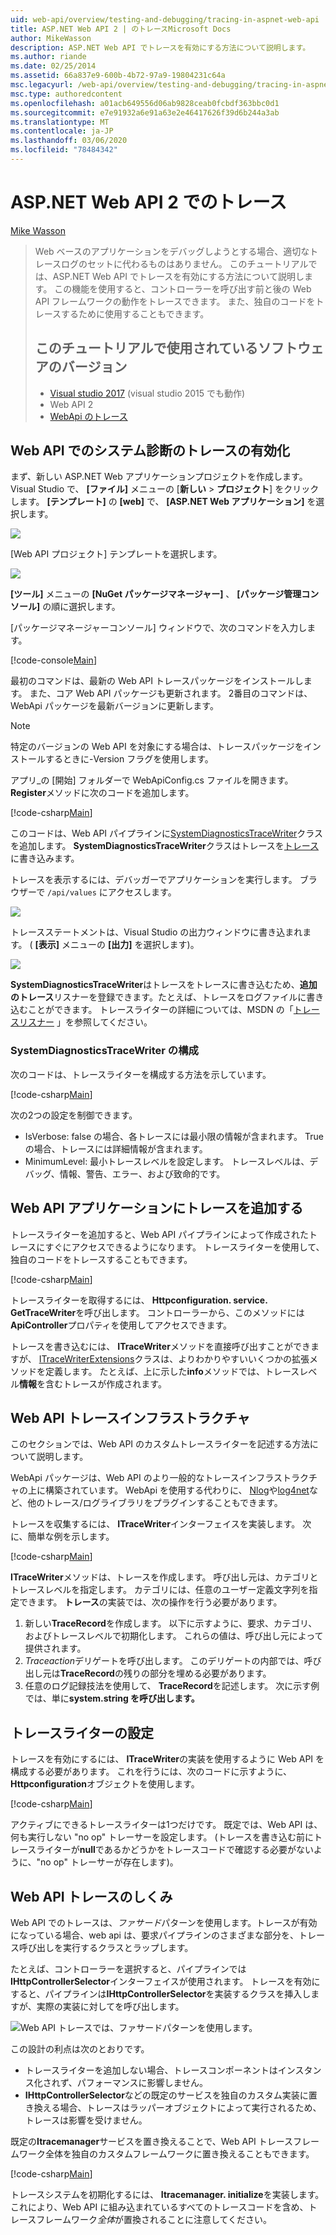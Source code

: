 ```yaml
---
uid: web-api/overview/testing-and-debugging/tracing-in-aspnet-web-api
title: ASP.NET Web API 2 | のトレースMicrosoft Docs
author: MikeWasson
description: ASP.NET Web API でトレースを有効にする方法について説明します。
ms.author: riande
ms.date: 02/25/2014
ms.assetid: 66a837e9-600b-4b72-97a9-19804231c64a
msc.legacyurl: /web-api/overview/testing-and-debugging/tracing-in-aspnet-web-api
msc.type: authoredcontent
ms.openlocfilehash: a01acb649556d06ab9828ceab0fcbdf363bbc0d1
ms.sourcegitcommit: e7e91932a6e91a63e2e46417626f39d6b244a3ab
ms.translationtype: MT
ms.contentlocale: ja-JP
ms.lasthandoff: 03/06/2020
ms.locfileid: "78484342"
---
```

# <a name="tracing-in-aspnet-web-api-2"></a>ASP.NET Web API 2 でのトレース

[Mike Wasson](https://github.com/MikeWasson)

> Web ベースのアプリケーションをデバッグしようとする場合、適切なトレースログのセットに代わるものはありません。 このチュートリアルでは、ASP.NET Web API でトレースを有効にする方法について説明します。 この機能を使用すると、コントローラーを呼び出す前と後の Web API フレームワークの動作をトレースできます。 また、独自のコードをトレースするために使用することもできます。
>
> ## <a name="software-versions-used-in-the-tutorial"></a>このチュートリアルで使用されているソフトウェアのバージョン
>
> - [Visual studio 2017](https://visualstudio.microsoft.com/downloads/?utm_medium=microsoft&utm_source=docs.microsoft.com&utm_campaign=button+cta&utm_content=download+vs2017) (visual studio 2015 でも動作)
> - Web API 2
> - [WebApi のトレース](http://www.nuget.org/packages/Microsoft.AspNet.WebApi.Tracing)

## <a name="enable-systemdiagnostics-tracing-in-web-api"></a>Web API でのシステム診断のトレースの有効化

まず、新しい ASP.NET Web アプリケーションプロジェクトを作成します。 Visual Studio で、 **[ファイル]** メニューの [**新しい** > **プロジェクト**] をクリックします。 **[テンプレート]** の **[web]** で、 **[ASP.NET Web アプリケーション]** を選択します。

[![](tracing-in-aspnet-web-api/_static/image2.png)](tracing-in-aspnet-web-api/_static/image1.png)

[Web API プロジェクト] テンプレートを選択します。

[![](tracing-in-aspnet-web-api/_static/image4.png)](tracing-in-aspnet-web-api/_static/image3.png)

**[ツール]** メニューの **[NuGet パッケージマネージャー]** 、 **[パッケージ管理コンソール]** の順に選択します。

[パッケージマネージャーコンソール] ウィンドウで、次のコマンドを入力します。

[!code-console[Main](tracing-in-aspnet-web-api/samples/sample1.cmd)]

最初のコマンドは、最新の Web API トレースパッケージをインストールします。 また、コア Web API パッケージも更新されます。 2番目のコマンドは、WebApi パッケージを最新バージョンに更新します。

> [!NOTE]
> 特定のバージョンの Web API を対象にする場合は、トレースパッケージをインストールするときに-Version フラグを使用します。

アプリ\_の [開始] フォルダーで WebApiConfig.cs ファイルを開きます。 **Register**メソッドに次のコードを追加します。

[!code-csharp[Main](tracing-in-aspnet-web-api/samples/sample2.cs?highlight=6)]

このコードは、Web API パイプラインに[SystemDiagnosticsTraceWriter](https://msdn.microsoft.com/library/system.web.http.tracing.systemdiagnosticstracewriter.aspx)クラスを追加します。 **SystemDiagnosticsTraceWriter**クラスはトレースを[トレース](https://msdn.microsoft.com/library/system.diagnostics.trace)に書き込みます。

トレースを表示するには、デバッガーでアプリケーションを実行します。 ブラウザーで `/api/values` にアクセスします。

![](tracing-in-aspnet-web-api/_static/image5.png)

トレースステートメントは、Visual Studio の出力ウィンドウに書き込まれます。 ( **[表示]** メニューの **[出力]** を選択します)。

[![](tracing-in-aspnet-web-api/_static/image7.png)](tracing-in-aspnet-web-api/_static/image6.png)

**SystemDiagnosticsTraceWriter**はトレースをトレースに書き込むため、**追加のトレース**リスナーを登録できます。たとえば、トレースをログファイルに書き込むことができます。 トレースライターの詳細については、MSDN の「[トレースリスナー](https://msdn.microsoft.com/library/4y5y10s7.aspx) 」を参照してください。

### <a name="configuring-systemdiagnosticstracewriter"></a>SystemDiagnosticsTraceWriter の構成

次のコードは、トレースライターを構成する方法を示しています。

[!code-csharp[Main](tracing-in-aspnet-web-api/samples/sample3.cs)]

次の2つの設定を制御できます。

- IsVerbose: false の場合、各トレースには最小限の情報が含まれます。 True の場合、トレースには詳細情報が含まれます。
- MinimumLevel: 最小トレースレベルを設定します。 トレースレベルは、デバッグ、情報、警告、エラー、および致命的です。

## <a name="adding-traces-to-your-web-api-application"></a>Web API アプリケーションにトレースを追加する

トレースライターを追加すると、Web API パイプラインによって作成されたトレースにすぐにアクセスできるようになります。 トレースライターを使用して、独自のコードをトレースすることもできます。

[!code-csharp[Main](tracing-in-aspnet-web-api/samples/sample4.cs)]

トレースライターを取得するには、 **Httpconfiguration. service. GetTraceWriter**を呼び出します。 コントローラーから、このメソッドには**ApiController**プロパティを使用してアクセスできます。

トレースを書き込むには、 **ITraceWriter**メソッドを直接呼び出すことができますが、 [ITraceWriterExtensions](https://msdn.microsoft.com/library/system.web.http.tracing.itracewriterextensions.aspx)クラスは、よりわかりやすいいくつかの拡張メソッドを定義します。 たとえば、上に示した**info**メソッドでは、トレースレベル**情報**を含むトレースが作成されます。

## <a name="web-api-tracing-infrastructure"></a>Web API トレースインフラストラクチャ

このセクションでは、Web API のカスタムトレースライターを記述する方法について説明します。

WebApi パッケージは、Web API のより一般的なトレースインフラストラクチャの上に構築されています。 WebApi を使用する代わりに、 [Nlog](http://nlog-project.org/)や[log4net](http://logging.apache.org/log4net/)など、他のトレース/ログライブラリをプラグインすることもできます。

トレースを収集するには、 **ITraceWriter**インターフェイスを実装します。 次に、簡単な例を示します。

[!code-csharp[Main](tracing-in-aspnet-web-api/samples/sample5.cs)]

**ITraceWriter**メソッドは、トレースを作成します。 呼び出し元は、カテゴリとトレースレベルを指定します。 カテゴリには、任意のユーザー定義文字列を指定できます。 **トレース**の実装では、次の操作を行う必要があります。

1. 新しい**TraceRecord**を作成します。 以下に示すように、要求、カテゴリ、およびトレースレベルで初期化します。 これらの値は、呼び出し元によって提供されます。
2. *Traceaction*デリゲートを呼び出します。 このデリゲートの内部では、呼び出し元は**TraceRecord**の残りの部分を埋める必要があります。
3. 任意のログ記録技法を使用して、 **TraceRecord**を記述します。 次に示す例では、単に**system.string を呼び出します。**

## <a name="setting-the-trace-writer"></a>トレースライターの設定

トレースを有効にするには、 **ITraceWriter**の実装を使用するように Web API を構成する必要があります。 これを行うには、次のコードに示すように、 **Httpconfiguration**オブジェクトを使用します。

[!code-csharp[Main](tracing-in-aspnet-web-api/samples/sample6.cs)]

アクティブにできるトレースライターは1つだけです。 既定では、Web API は、何も実行しない &quot;no op&quot; トレーサーを設定します。 (トレースを書き込む前にトレースライターが**null**であるかどうかをトレースコードで確認する必要がないように、&quot;no op&quot; トレーサーが存在します)。

## <a name="how-web-api-tracing-works"></a>Web API トレースのしくみ

Web API でのトレースは、*ファサード*パターンを使用します。トレースが有効になっている場合、web api は、要求パイプラインのさまざまな部分を、トレース呼び出しを実行するクラスとラップします。

たとえば、コントローラーを選択すると、パイプラインでは**IHttpControllerSelector**インターフェイスが使用されます。 トレースを有効にすると、パイプラインは**IHttpControllerSelector**を実装するクラスを挿入しますが、実際の実装に対してを呼び出します。

![Web API トレースでは、ファサードパターンを使用します。](tracing-in-aspnet-web-api/_static/image8.png)

この設計の利点は次のとおりです。

- トレースライターを追加しない場合、トレースコンポーネントはインスタンス化されず、パフォーマンスに影響しません。
- **IHttpControllerSelector**などの既定のサービスを独自のカスタム実装に置き換える場合、トレースはラッパーオブジェクトによって実行されるため、トレースは影響を受けません。

既定の**Itracemanager**サービスを置き換えることで、Web API トレースフレームワーク全体を独自のカスタムフレームワークに置き換えることもできます。

[!code-csharp[Main](tracing-in-aspnet-web-api/samples/sample7.cs)]

トレースシステムを初期化するには、 **Itracemanager. initialize**を実装します。 これにより、Web API に組み込まれているすべてのトレースコードを含め、トレースフレームワーク*全体*が置換されることに注意してください。
